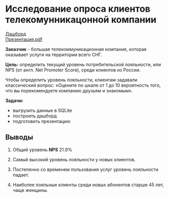 # Исследование опроса клиентов телекомунникацонной компании
[Дашборд](https://public.tableau.com/views/NPS_16762041189940/Dashboard1?:language=en-US&:display_count=n&:origin=viz_share_link)  
[Презентация.pdf](https://drive.google.com/file/d/1tcmPJ-6c5Vuf3bh_IE6IDfV5xcva4VYZ/view?usp=sharing)  

**Заказчик**  - большая телекоммуникационная компания, которая оказывает услуги на территории всего СНГ.  

**Цель:** определить текущий уровень потребительской лояльности, или NPS (от англ. Net Promoter Score), среди клиентов из России.  

Чтобы определить уровень лояльности, клиентам задавали классический вопрос: «Оцените по шкале от 1 до 10 вероятность того, что вы порекомендуете компанию друзьям и знакомым».  

**Задачи:** 
* выгрузить данные в SQLite
* построить дашборд
* подготовить презентацию

## Выводы  
1. Общий уровень **NPS** 21.9%  

2. Самый высокий уровень лояльности у новых клиентов.  

3. Постепенно со временем пользования услуг уровень лояльности падает.  

4. Наиболее лояльные клиенты среди новых абонентов старше 45 лет, чаще женщины.
